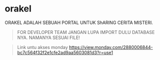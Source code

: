 # orakel

ORAKEL ADALAH SEBUAH PORTAL UNTUK ShARING CERITA MISTERI.

>FOR DEVELOPER TEAM
JANGAN LUPA IMPORT DULU DATABASE NYA. NAMANYA SESUAI FILE!

> Link untu akses monday
> https://view.monday.com/2880006844-bc7c564f32f2e1cfe2ad9aa5603081d3?r=use1